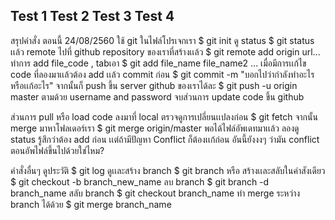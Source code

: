 Test 1
Test 2
Test 3
Test 4
---------
สรุปคำสั่ง ตอนนี้ 24/08/2560
ใช้ git ในไฟล์โปรเจกเรา
$ git init
ดู status
$ git status
เเล้ว remote ไปที่ github repository ของเราที่สร้างเเล้ว
$ git remote add origin url...
ทำการ add file_code , tabเอา
$ git add file_name file_name2 ...
เมื่อมีการเเก้ไข code ที่ลองมาเเล้วต้อง add เเล้ว commit ก่อน
$ git commit -m "บอกไปว่ากำลังทำอะไร หรือเเก้อะไร"
จากนั้นก็ push ขึ้น server github ของเราได้ละ
$ git push -u origin master
ตามด้วย username and password
จบส่วนการ update code ขึ้น github

ส่วนการ pull หรือ load code ลงมาที่ local
ตรวจดูการเปลี่ยนเเปลงก่อน
$ git fetch
จากนั้น merge มาหาโฟลเดอร์เรา
$ git merge origin/master
พอได้ไฟล์อัพเดทมาเเล้ว ลองดู status รู้สึกว่าต้อง add ก่อน
เเต่ถ้ามีปัญหา Conflict ก็ต้องเเก้ก่อน อันนี้ยังงงๆ ว่ามัน conflict ตอนอัพไฟล์ขึ้นไปด้วยใช่ไหม?

คำสั่งอื่นๆ
ดูประวัติ
$ git log
ดูเเละสร้าง branch
$ git branch 
หรือ สร้างเเละสลับในคำสังเดียว
$ git checkout -b branch_new_name
ลบ branch
$ git branch -d branch_name
สลับ branch
$ git checkout branch_name
ทำ merge ระหว่าง branch ได้ด้วย
$ git merge branch_name



